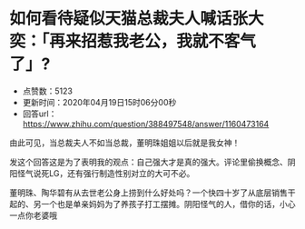 # 如何看待疑似天猫总裁夫人喊话张大奕：「再来招惹我老公，我就不客气了」?
- 点赞数：5123
- 更新时间：2020年04月19日15时06分00秒
- 回答url：https://www.zhihu.com/question/388497548/answer/1160473164
<body>
 <p data-pid="JXVUqsjj">由此可见，当总裁夫人不如当总裁，董明珠姐姐以后就是我女神！</p>
 <p data-pid="DkvWECg0">发这个回答这是为了表明我的观点：自己强大才是真的强大。评论里偷换概念、阴阳怪气说死LG，还有强行制造性别对立的大可不必。</p>
 <p data-pid="A-4CBKUA">董明珠、陶华碧有从去世老公身上捞到什么好处吗？一个快四十岁了从底层销售干起的、另一个也是单亲妈妈为了养孩子打工摆摊。阴阳怪气的人，借你的话，小心一点你老婆哦</p>
</body>